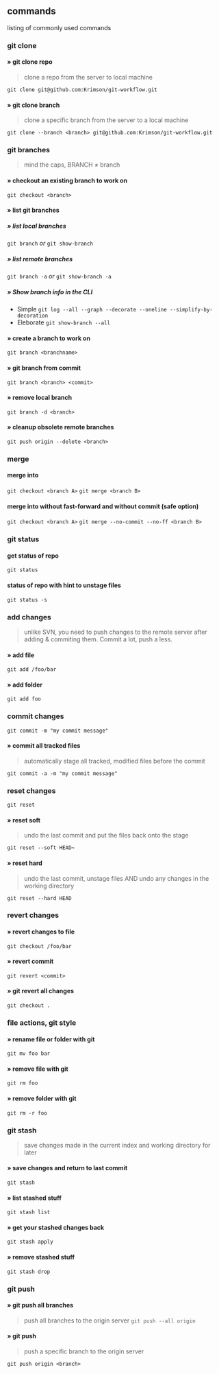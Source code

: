 ## commands

listing of commonly used commands

### git clone

#### » git clone repo
> clone a repo from the server to local machine

`git clone git@github.com:Krimson/git-workflow.git`

#### » git clone branch
> clone a specific branch from the server to a local machine

`git clone --branch <branch> git@github.com:Krimson/git-workflow.git`

### git branches
> mind the caps, BRANCH ≠ branch

#### » checkout an existing branch to work on
`git checkout <branch>`

#### » list git branches

##### » list local branches

`git branch` _or_ `git show-branch`

##### » list remote branches

`git branch -a` _or_ `git show-branch -a`

##### » Show branch info in the CLI

- Simple
  `git log --all --graph --decorate --oneline --simplify-by-decoration`
- Eleborate
  `git show-branch --all`

#### » create a branch to work on

`git branch <branchname>`

#### » git branch from commit

`git branch <branch> <commit>`

#### » remove local branch

`git branch -d <branch>`

#### » cleanup obsolete remote branches

`git push origin --delete <branch>`

### merge

#### merge <branch B> into <branch A>

`git checkout <branch A>`
`git merge <branch B>`

#### merge <branch B> into <branch A> without fast-forward and without commit (safe option)

`git checkout <branch A>`
`git merge --no-commit --no-ff <branch B>`

### git status

#### get status of repo

`git status`

#### status of repo with hint to unstage files

`git status -s`

### add changes
> unlike SVN, you need to push changes to the remote server after adding & commiting them. Commit a lot, push a less.

#### » add file

`git add /foo/bar`

#### » add folder

`git add foo`

### commit changes

`git commit -m "my commit message"`

#### » commit all tracked files
> automatically stage all tracked, modified files before the commit

`git commit -a -m "my commit message"`

### reset changes

`git reset`

#### » reset soft
> undo the last commit and put the files back onto the stage

`git reset --soft HEAD~`

#### » reset hard
> undo the last commit, unstage files AND undo any changes in the working directory

`git reset --hard HEAD`

### revert changes

#### » revert changes to file

`git checkout /foo/bar`

#### » revert commit

`git revert <commit>`

#### » git revert all changes

`git checkout .`

### file actions, git style

#### » rename file or folder with git

`git mv foo bar`

#### » remove file with git

`git rm foo`

#### » remove folder with git

`git rm -r foo`

### git stash
> save changes made in the current index and working directory for later

#### » save changes and return to last commit

`git stash`

#### » list stashed stuff

`git stash list`

#### » get your stashed changes back

`git stash apply`

#### » remove stashed stuff

`git stash drop`

### git push

#### » git push all branches
> push all branches to the origin server
`git push --all origin`

#### » git push <branch>
> push a specific branch to the origin server

`git push origin <branch>`

